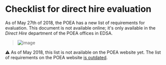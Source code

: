 # Checklist for direct hire evaluation

As of May 27th of 2018, the POEA has a new list of requirements for evaluation. This document is not available online; it's only available in the _Direct Hire_ department of the POEA offices in EDSA.

> ![image](https://user-images.githubusercontent.com/74385/40605234-4645800e-6294-11e8-92d0-5544680a1750.png)

:warning: As of May 2018, this list is not available on the POEA website yet. The list of requirements on the POEA website [is outdated](./skilled_worker_requirements_outdated.md).

<br>
